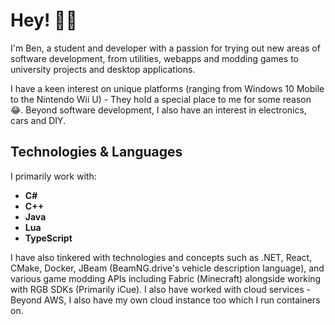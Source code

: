 # Hey! 👋🏻

I'm Ben, a student and developer with a passion for trying out new areas of software development, from utilities, webapps and modding games to university projects and desktop applications.

I have a keen interest on unique platforms (ranging from Windows 10 Mobile to the Nintendo Wii U) - They hold a special place to me for some reason 😂. Beyond software development, I also have an interest in electronics, cars and DIY.

## Technologies & Languages

I primarily work with:

* **C#**
* **C++**
* **Java**
* **Lua**
* **TypeScript**

I have also tinkered with technologies and concepts such as .NET, React, CMake, Docker, JBeam (BeamNG.drive's vehicle description language), and various game modding APIs including Fabric (Minecraft) alongside working with RGB SDKs (Primarily iCue). I also have worked with cloud services - Beyond AWS, I also have my own cloud instance too which I run containers on.
